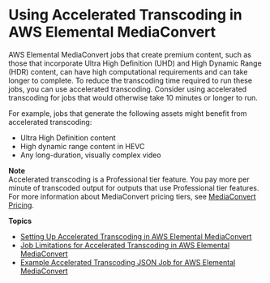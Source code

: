 # Using Accelerated Transcoding in AWS Elemental MediaConvert<a name="accelerated-transcoding"></a>

AWS Elemental MediaConvert jobs that create premium content, such as those that incorporate Ultra High Definition \(UHD\) and High Dynamic Range \(HDR\) content, can have high computational requirements and can take longer to complete\. To reduce the transcoding time required to run these jobs, you can use accelerated transcoding\. Consider using accelerated transcoding for jobs that would otherwise take 10 minutes or longer to run\.

For example, jobs that generate the following assets might benefit from accelerated transcoding:
+ Ultra High Definition content
+ High dynamic range content in HEVC
+ Any long\-duration, visually complex video

**Note**  
Accelerated transcoding is a Professional tier feature\. You pay more per minute of transcoded output for outputs that use Professional tier features\. For more information about MediaConvert pricing tiers, see [MediaConvert Pricing](https://aws.amazon.com/mediaconvert/pricing/)\.

**Topics**
+ [Setting Up Accelerated Transcoding in AWS Elemental MediaConvert](setting-up-accelerated-transcoding.md)
+ [Job Limitations for Accelerated Transcoding in AWS Elemental MediaConvert](job-requirements.md)
+ [Example Accelerated Transcoding JSON Job for AWS Elemental MediaConvert](sample-acceleration-job-settings-in-json.md)